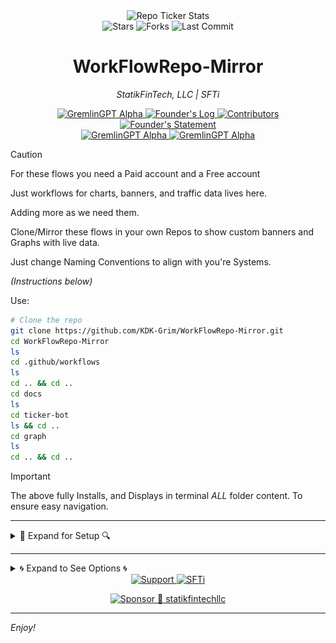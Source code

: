 <link rel="stylesheet" type="text/css" href="custom.css">
<div align="center">
  <img  
	  src="https://raw.githubusercontent.com/KDK-Grim/WorkFlowRepo-Mirror/master/docs/ticker-bot/ticker.gif" 
  alt="Repo Ticker Stats" 
  style="height:33px;" />
  <div align="center">
  <img  
	  src="https://img.shields.io/github/stars/KDK-Grim/WorkFlowRepo-Mirror?style=social" alt="Stars"/>
  <img  
	  src="https://img.shields.io/github/forks/KDK-Grim/WorkFlowRepo-Mirror?style=social" alt="Forks"/>
  <img  
	  src="https://img.shields.io/github/last-commit/KDK-Grim/WorkFlowRepo-Mirror?style=social" alt="Last Commit"/>
</div>
  
# WorkFlowRepo-Mirror
*StatikFinTech, LLC | SFTi*

<div align="center">

  <a href="https://github.com/statikfintechllc/AscendAI/blob/master/GremlinGPT">
  <img src="https://img.shields.io/badge/Buils-passing-darkred?labelColor=black" alt="GremlinGPT Alpha"/>
  </a>
  <a href="https://github.com/statikfintechllc/AscendAI/blob/master/About Us/FOUNDER_LOG.md">
  <img src="https://img.shields.io/badge/Founder's%20Log-Manifesto-darkred?labelColor=black" alt="Founder's Log"/>
  </a>
  <a href="https://github.com/KDK-Grim/blob/master/docs/contributors.md">
  <img src="https://img.shields.io/badge/contributors-3-darkred?labelColor=black" alt="Contributors"/>
  </a>
  <a href="https://github.com/statikfintechllc/AscendAI/blob/master/About Us/FOUNDER_STATEMENT.md">
  <img src="https://img.shields.io/badge/Founder's%20Log-Statement-darkred?labelColor=black" alt="Founder's Statement"/>
  </a>
</div
<div align="center"> 
   <a href="https://github.com/statikfintechllc/WorkFlowRepo.git">
  <img src="https://img.shields.io/badge/Click%20to%20Install%20Single-Repo%20Traffic%20Workflows-darkred?labelColor=black" alt="GremlinGPT Alpha"/>
  </a>
   <a href="https://github.com/KDK-Grim/WorkFlowRepo-Mirror">
  <img src="https://img.shields.io/badge/Click%20to%20Install-Advance%20Mirror%20Workflow-darkred?labelColor=black" alt="GremlinGPT Alpha"/>
  </a>
</div>

</div>

> [!CAUTION]
>
> For these flows you need a Paid account and a Free account
> 
> Just workflows for charts, banners, and traffic data lives here.
>
> Adding more as we need them.
>
> Clone/Mirror these flows in your own Repos to show custom banners and Graphs with live data.
>
> Just change Naming Conventions to align with you're Systems.
>
> *(Instructions below)*

</div>

Use:

```bash
# Clone the repo
git clone https://github.com/KDK-Grim/WorkFlowRepo-Mirror.git
cd WorkFlowRepo-Mirror
ls
cd .github/workflows
ls
cd .. && cd ..
cd docs
ls
cd ticker-bot
ls && cd ..
cd graph
ls
cd .. && cd ..
```

> [!IMPORTANT]
>
> The above fully Installs, and Displays in terminal *ALL* folder content.
> To ensure easy navigation.

---

<details>
<summary>🔎 Expand for Setup 🔍</summary>

### 🧷 Create Both Tokens

1. Go to: `https://github.com/settings/tokens` → Fine-grained tokens  
2. Click **Generate new token**  
3. For **`PAT_GITHUB`**:
   - Scope your **current workflow free account**
   - Permissions:  
     - ✅ `Contents`: Read & Write  
     - ✅ `Metadata`: Read-only  
4. For **`PULL_STATIK_PAT`**:
   - Same as `PAT_GITHUB`, but in your paid public repo(s), to Scope your public repo(s):
     - Permissions:  
     - ✅ `Contents`: Read-only  
     - ✅ `Metadata`: Read-only  
5. Copy both tokens into thier repective Secrets

---

### 🔒 Save Tokens as Repo Secrets

In your **mirror repo** (e.g. `KDK-Grim/WorkFlowRepo-Mirror`):

- Go to: `Settings` → `Secrets and variables` → `Actions`
- Click → **New repository secret**

Add both:

```text
Name: PAT_GITHUB
Value: <your free github write token>

Name: PULL_STATIK_PAT
Value: <your paid read-only token>
```

---

## 🧬 STEP 3: Edit Workflow .yml Files

1.    Find and update Line 28 & 31 inside the traffic_graph.yml workflow file change:

```yml
- name: Fetch traffic from AscendAI
...
    REPO: statikfintechllc/AscendAI
```

> Change to match you're repo's naming.
>
> Never swap or combine these tokens.
> PAT_GITHUB is for commits.
> PULL_STATIK_PAT is for pulling public stats.

---

## 🗃️ Files to Modify:

### Inside .github/workflows, line 8 in both .yml files, ensure:

```yml
on:
  schedule:
  #  - cron: "*/5 * * * *" # Doesnt run
```

**Looks like:**

```yml
on:
  schedule:
    - cron: "*/5 * * * *" # runs every 5 minutes
```

### Inside docs/ticker-bot/fetch_stats.py, Update lines 9-16:

```python
REPOS = [
    "statikfintechllc/AscendAI",
    "statikfintechllc/Mobile-Developer",
    "statikfintechllc/AscendDocs-of-GovSeverance",
    "statikfintechllc/GodCore",
    "statikfintechllc/AscendNet",
    "statikfintechllc/WorkFlowRepo"
]
```

> Change to match you're repo's naming.

## 🔐 Using Dual Tokens Across Repositories

To fetch data **from one repo (StatikFinTech)** while committing changes **to another (your fork or mirror)**, you must use **two distinct GitHub secrets**:

| Secret Name       | Required In Repo | Permissions       | Purpose                                                  |
|-------------------|------------------|-------------------|----------------------------------------------------------|
| `PAT_GITHUB`      | ✅ Your Repo      | `contents: write` | Allows **committing/pushing** output files (graph, gif) in `<your-free-account-repo>`  |
| `PULL_STATIK_PAT` | ✅ Your Repo      | `contents: read`  | Allows **pulling traffic stats** from `<your-paid-account-repo>` |


</details>

---

<details>
<summary>🌀 Expand to See Options 🌀</summary>

---

<div align="center">

The Ticker-Bot

 ---

  <a href="https://raw.githubusercontent.com/statikfintechllc/AscendAI/master/About US/">
  <img  src="https://raw.githubusercontent.com/KDK-Grim/WorkFlowRepo-Mirror/master/docs/ticker-bot/ticker.gif" 
  alt="Repo Ticker Stats" 
  style="height:33px;" />
  </a>
</div>

---

<div align="center">

The Graph

 ---
 
  <a href="https://raw.githubusercontent.com/statikfintechllc/AscendAI/master/About US/">
  <img src="https://raw.githubusercontent.com/KDK-Grim/WorkFlowRepo-Mirror/master/docs/graph/traffic_graph.png" alt="Traffic Graph" />
  </a>
</div>

</details>

<div align="center">
  <a href="https://ko-fi.com/statikfintech_llc">
  <img  
	  src="https://img.shields.io/badge/Sponsor%20SFTi%20on%20KoFi-darkred?style=for-the-badge&logo=dragon&logoColor=gold" alt="Support"/>
  </a>
  <a href="https://patreon.com/StatikFinTech_LLC?utm_medium=unknown&utm_source=join_link&utm_campaign=creatorshare_creator&utm_content=copyLink">
  <img  
	  src="https://img.shields.io/badge/Sponsor%20SFTi%20on%20Patreon-black?style=for-the-badge&logo=dragon&logoColor=gold" alt="SFTi"/>
  </a>
</div>
<div align="center">

[![Sponsor 💪 statikfintechllc](https://img.shields.io/badge/Sponsor%20SFTi%20on%20GitHub-darkred?logo=github&style=for-the-badge)](https://github.com/sponsors/statikfintechllc)

</div>

---

*Enjoy!*
